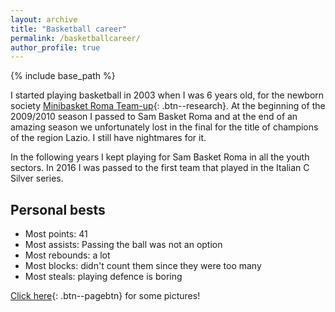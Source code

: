 ```yaml
---
layout: archive
title: "Basketball career"
permalink: /basketballcareer/
author_profile: true
---
```


{% include base_path %}

I started playing basketball in 2003 when I was 6 years old, for the newborn society [Minibasket Roma Team-up](http://www.minibasketromateamup.it){: .btn--research}.
At the beginning of the 2009/2010 season I passed to Sam Basket Roma and at the end of an amazing season we unfortunately
lost in the final for the title of champions of the region Lazio.
I still have nightmares for it.

In the following years I kept playing for Sam Basket Roma in all the youth sectors.
In 2016 I was passed to the first team that played in the Italian C Silver series. 

Personal bests
--------------

- Most points: 41
- Most assists: Passing the ball was not an option
- Most rebounds: a lot
- Most blocks: didn't count them since they were too many
- Most steals: playing defence is boring

[Click here](/gallery/basketball){: .btn--pagebtn} for some pictures!